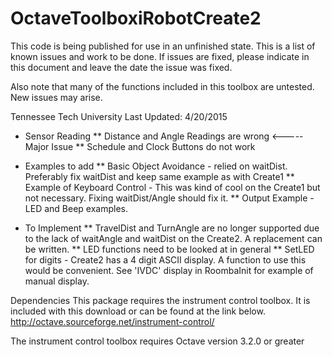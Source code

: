 # OctaveToolboxiRobotCreate2

This code is being published for use in an unfinished state. This is a list of known issues and work to be done. If issues are fixed, 
please indicate in this document and leave the date the issue was fixed.

Also note that many of the functions included in this toolbox are untested. New issues may arise.

Tennessee Tech University
Last Updated: 4/20/2015

* Sensor Reading 
** Distance and Angle Readings are wrong    <----- Major Issue
** Schedule and Clock Buttons do not work

* Examples to add
** Basic Object Avoidance - relied on waitDist. Preferably fix waitDist and keep same example as with Create1
** Example of Keyboard Control - This was kind of cool on the Create1 but not necessary. Fixing waitDist/Angle should fix it.
** Output Example - LED and Beep examples.

* To Implement
** TravelDist and TurnAngle are no longer supported due to the lack of waitAngle and waitDist on the Create2. A replacement can be written.
** LED functions need to be looked at in general
** SetLED for digits - Create2 has a 4 digit ASCII display. A function to use this would be convenient. See 'IVDC' display in RoombaInit for example of manual display.

Dependencies
This package requires the instrument control toolbox. It is included with this download or can be found at the link below.
http://octave.sourceforge.net/instrument-control/

The instrument control toolbox requires Octave version 3.2.0 or greater

